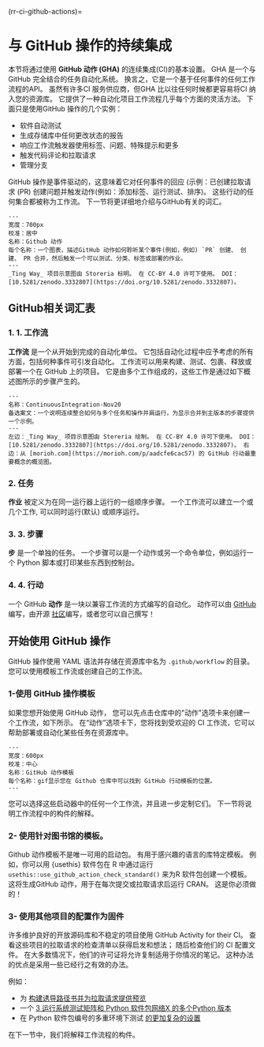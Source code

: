 (rr-ci-github-actions)=
# 与 GitHub 操作的持续集成

本节将通过使用 **GitHub 动作 (GHA)** 的连续集成(CI)的基本设置。 GHA 是一个与GitHub 完全结合的任务自动化系统。 换言之，它是一个基于任何事件的任何工作流程的API。 虽然有许多CI 服务供应商，但GHA 比以往任何时候都更容易将CI 纳入您的资源库。 它提供了一种自动化项目工作流程几乎每个方面的灵活方法。 下面只是使用GitHub 操作的几个实例：

- 软件自动测试
- 生成存储库中任何更改状态的报告
- 响应工作流触发器使用标签、问题、特殊提示和更多
- 触发代码评论和拉取请求
- 管理分支

GitHub 操作是事件驱动的，这意味着它对任何事件的回应 (示例：已创建拉取请求 (PR) 创建问题并触发动作(例如：添加标签、运行测试、排序)。 这些行动的任何集合都被称为工作流。 下一节将更详细地介绍与GitHub有关的词汇。

```{figure} ../../figures/github-actions.jpg
---
宽度：700px
校准：居中
名称：Github 动作
每个名称：一个图表，描述GitHub 动作如何聆听某个事件(例如，例如) `PR` 创建、 创建、 PR 合并，然后触发一个可以测试、分类、标签或部署的作业。
---
_Ting Way_ 项目示意图由 Storeria 标明。 在 CC-BY 4.0 许可下使用。 DOI：[10.5281/zenodo.3332807](https://doi.org/10.5281/zenodo.3332807)。
```
## GitHub相关词汇表

### 1. 1. 工作流

**工作流** 是一个从开始到完成的自动化单位。 它包括自动化过程中应予考虑的所有方面，包括何种事件可引发自动化。 工作流可以用来构建、测试、包裹、释放或部署一个在 GitHub 上的项目。 它是由多个工作组成的，这些工作是通过如下概述图所示的步骤产生的。

```{figure} ../../figures/ci-01.png
---
名称：ContinuousIntegration-Nov20
备选案文：一个说明连续整合如何与多个任务和操作并肩运行，为显示合并到主版本的步骤提供一个示例。
---
左边：_Ting Way_ 项目示意图由 Stereria 绘制。 在 CC-BY 4.0 许可下使用。 DOI：[10.5281/zenodo.3332807](https://doi.org/10.5281/zenodo.3332807)。 右边：从 [morioh.com](https://morioh.com/p/aadcfe6cac57) 的 GitHub 行动最重要概念的概览图。
```

### 2. 任务

**作业** 被定义为在同一运行器上运行的一组顺序步骤。 一个工作流可以建立一个或几个工作, 可以同时运行(默认) 或顺序运行。

### 3. 3. 步骤

**步** 是一个单独的任务。 一个步骤可以是一个动作或另一个命令单位，例如运行一个 Python 脚本或打印某些东西到控制台。

### 4. 4. 行动

一个 GitHub **动作** 是一块以兼容工作流的方式编写的自动化。 动作可以由 [GitHub](https://github.com/actions)编写，由开源 [社区](https://github.com/sdras/awesome-actions)编写，或者您可以自己撰写！

## 开始使用 GitHub 操作

GitHub 操作使用 YAML 语法并存储在资源库中名为 `.github/workflow` 的目录。 您可以使用模板工作流或创建自己的工作流。


### 1-使用 GitHub 操作模板

如果您想开始使用 GitHub 动作， 您可以先点击仓库中的"动作"选项卡来创建一个工作流，如下所示。 在“动作”选项卡下，您将找到受欢迎的 CI 工作流，它可以帮助部署或自动化某些任务在资源库中。

```{figure} ../../figures/gifs/start_ghactions.gif
---
宽度：600px
校准：中心
名称：GitHub 动作模板
每个名称：gif显示您在 Github 仓库中可以找到 GitHub 行动模板的位置。
---
```
您可以选择这些启动器中的任何一个工作流，并且进一步定制它们。  下一节将说明工作流程中的构件的解释。


### 2- 使用针对图书馆的模板。


Github 动作模板不是唯一可用的启动包。 有用于感兴趣的语言的库特定模板。 例如，你可以用  {usethis} 软件包在 R 中通过运行 `usethis::use_github_action_check_standard()` 来为R 软件包创建一个模板。 这将生成GitHub 动作，用于在每次提交或拉取请求后运行 CRAN。 这是你必须做的！


### 3- 使用其他项目的配置作为固件

许多维护良好的开放源码库和不稳定的项目使用 GitHub Activity for their CI。 查看这些项目的拉取请求的检查清单以获得启发和想法； 随后检查他们的 CI 配置文件。 在大多数情况下，他们的许可证将允许复制适用于你情况的笔记。 这种办法的优点是采用一些已经行之有效的办法。

例如：

- 为 [构建诱导路径书并为拉取请求提供预览](https://github.com/alan-turing-institute/the-turing-way/blob/main/.github/workflows/ci.yml)
- 一个 [3 运行系统测试矩阵和 Python 软件包网络X 的多个Python 版本](https://github.com/networkx/networkx/blob/main/.github/workflows/test.yml)
- 在 Python 软件包编号的多重环境下测试 [的更加复杂的设置](https://github.com/numpy/numpy/blob/main/.github/workflows/build_test.yml)


在下一节中，我们将解释工作流程的构件。

<!-- (I'll explain each vocab separately using diagrams made with adobe illustrator) -->
